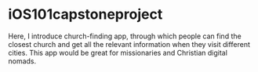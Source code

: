 # iOS101capstoneproject
Here, I introduce church-finding app, through which people can find the closest church and get all the relevant information when they visit different cities. This app would be great for missionaries and Christian digital nomads.

